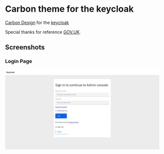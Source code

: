 # Carbon theme for the keycloak

[Carbon Design](https://carbondesignsystem.com/) for the [keycloak](https://www.keycloak.org)

Special thanks for reference [GOV.UK](https://github.com/UKHomeOffice/keycloak-theme-govuk).

## Screenshots

### Login Page

![Login Page](screenshots/login_page.png "Login page")

